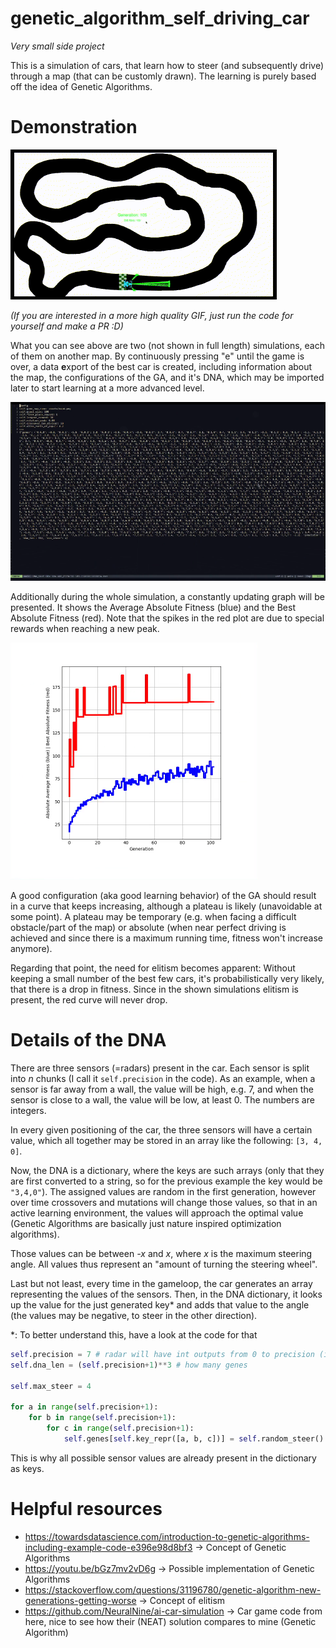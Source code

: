 # genetic_algorithm_self_driving_car
*Very small side project*

This is a simulation of cars, that learn how to steer (and subsequently drive) through a map (that can be customly drawn). The learning is purely based off the idea of Genetic Algorithms.

# Demonstration

![](https://github.com/Tix3Dev/genetic_algorithm_self_driving_car/blob/main/README%20stuff/demo.gif)

*(If you are interested in a more high quality GIF, just run the code for yourself and make a PR :D)*

What you can see above are two (not shown in full length) simulations, each of them on another map. By continuously pressing "e" until the game is over, a data **e**xport of the best car is created, including information about the map, the configurations of the GA, and it's DNA, which may be imported later to start learning at a more advanced level.

![](https://github.com/Tix3Dev/genetic_algorithm_self_driving_car/blob/main/README%20stuff/export.png)

Additionally during the whole simulation, a constantly updating graph will be presented. It shows the Average Absolute Fitness (blue) and the Best Absolute Fitness (red). Note that the spikes in the red plot are due to special rewards when reaching a new peak.

![](https://github.com/Tix3Dev/genetic_algorithm_self_driving_car/blob/main/README%20stuff/plot.png)

A good configuration (aka good learning behavior) of the GA should result in a curve that keeps increasing, although a plateau is likely (unavoidable at some point). A plateau may be temporary (e.g. when facing a difficult obstacle/part of the map) or absolute (when near perfect driving is achieved and since there is a maximum running time, fitness won't increase anymore).

Regarding that point, the need for elitism becomes apparent: Without keeping a small number of the best few cars, it's probabilistically very likely, that there is a drop in fitness. Since in the shown simulations elitism is present, the red curve will never drop.

# Details of the DNA
There are three sensors (=radars) present in the car. Each sensor is split into *n* chunks (I call it `self.precision` in the code). As an example, when a sensor is far away from a wall, the value will be high, e.g. 7, and when the sensor is close to a wall, the value will be low, at least 0. The numbers are integers.

In every given positioning of the car, the three sensors will have a certain value, which all together may be stored in an array like the following: `[3, 4, 0]`.

Now, the DNA is a dictionary, where the keys are such arrays (only that they are first converted to a string, so for the previous example the key would be `"3,4,0"`). The assigned values are random in the first generation, however over time crossovers and mutations will change those values, so that in an active learning environment, the values will approach the optimal value (Genetic Algorithms are basically just nature inspired optimization algorithms).

Those values can be between *-x* and *x*, where *x* is the maximum steering angle. All values thus represent an "amount of turning the steering wheel".

Last but not least, every time in the gameloop, the car generates an array representing the values of the sensors. Then, in the DNA dictionary, it looks up the value for the just generated key\* and adds that value to the angle (the values may be negative, to steer in the other direction).

\*: To better understand this, have a look at the code for that
```python
self.precision = 7 # radar will have int outputs from 0 to precision (inclusive)
self.dna_len = (self.precision+1)**3 # how many genes

self.max_steer = 4

for a in range(self.precision+1):
    for b in range(self.precision+1):
        for c in range(self.precision+1):
            self.genes[self.key_repr([a, b, c])] = self.random_steer() # value between -self.max_steer and +self.max_steer
```
This is why all possible sensor values are already present in the dictionary as keys.

# Helpful resources
- https://towardsdatascience.com/introduction-to-genetic-algorithms-including-example-code-e396e98d8bf3
    -> Concept of Genetic Algorithms
- https://youtu.be/bGz7mv2vD6g
    -> Possible implementation of Genetic Algorithms
- https://stackoverflow.com/questions/31196780/genetic-algorithm-new-generations-getting-worse
    -> Concept of elitism
- https://github.com/NeuralNine/ai-car-simulation
    -> Car game code from here, nice to see how their (NEAT) solution compares to mine (Genetic Algorithm)
